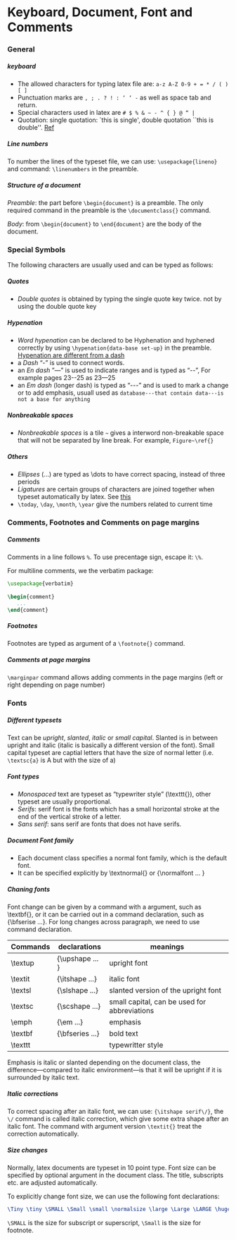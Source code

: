 # Keyboard, Document, Font and Comments
### General
##### keyboard
- The allowed characters for typing latex file are: `a-z A-Z 0-9 + = * / ( ) [ ]`
- Punctuation marks are `, ; . ? ! : ‘ ‘ -` as well as space tab and return.
- Special characters used in latex are `# $ % & ~ - ^ { } @ “ |`
- Quotation: single quotation: `this is single', double quotation ``this is double''. [Ref](https://www.maths.tcd.ie/~dwilkins/LaTeXPrimer/QuotDash.html)

##### Line numbers
To number the lines of the typeset file, we can use: `\usepackage{lineno}` and command: `\linenumbers`  in the preamble.

##### Structure of a document
*Preamble*: the part before `\begin{document}` is a preamble. The only required command in the preamble is the `\documentclass{}` command.

*Body*: from `\begin{document}` to `\end{document}` are the body of the document. 


### Special Symbols
The following characters are usually used and can be typed as follows:
##### Quotes
- *Double quotes* is obtained by typing the single quote key twice. not by using the double quote key

##### Hypenation
- *Word hypenation* can be declared to be Hyphenation and hyphened correctly by using `\hypenation{data-base set-up}` in the preamble. [Hypenation are different from a dash](https://www.grammarly.com/blog/hyphens-and-dashes/)
- a *Dash* “-” is used to connect words.
- an *En dash* ”—” is used to indicate ranges and is typed as “--”, For example pages 23--25 as 23—25
- an *Em dash* (longer dash) is typed as “---” and is used to mark a change or to add emphasis, usuall used as `database---that contain data---is not a base for anything`

##### Nonbreakable spaces
- *Nonbreakable spaces* is a tile `~` gives a interword non-breakable space that will not be separated by line break. For example, `Figure~\ref{}`

##### Others
- *Ellipses* (...) are typed as \dots to have correct spacing, instead of three periods
- *Ligatures* are certain groups of characters are joined together when typeset automatically by latex. See [this](https://en.wikipedia.org/wiki/Ligature_(writing))
- `\today`, `\day`, `\month`, `\year` give the numbers related to current time

### Comments, Footnotes and Comments on page margins
##### Comments
Comments in a line follows `%`. To use precentage sign, escape it: `\%`.

For multiline comments, we the verbatim package:    
```latex
\usepackage{verbatim}
    
\begin{comment}
   ...
\end{comment}
```
    
##### Footnotes
Footnotes are typed as argument of a `\footnote{}` command. 

##### Comments at page margins
`\marginpar` command allows adding comments in the page margins (left or right depending on page number)

### Fonts
##### Different typesets
Text can be *upright*, *slanted*, *italic* or *small capital*. Slanted is in between upright and italic (italic is basically a different version of the font). Small capital typeset are captial letters that have the size of normal letter (i.e. `\textsc{a}` is A but with the size of a)

##### Font types
- *Monospaced* text are typeset as “typewriter style” (\texttt{}), other typeset are usually proportional.
- *Serifs*: serif font is the fonts which has a small horizontal stroke at the end of the vertical stroke of a letter.
- *Sans serif*: sans serif are fonts that does not have serifs.

##### Document Font family
- Each document class specifies a normal font family, which is the default font.
- It can be specified explicitly by \textnormal{} or {\normalfont ... }

##### Chaning fonts
Font change can be given by a command with a argument, such as \textbf{}, or it can be carried out in a command declaration, such as {\bfserise ...}. For long changes across paragraph, we need to use command declaration.
    
| Commands | declarations | meanings |
| --- | --- | --- |
| \textup | {\upshape ... } | upright font |
| \textit | {\itshape ...} | italic font |
| \textsl | {\slshape ...} | slanted version of the upright font |
| \textsc | {\scshape ...} | small capital, can be used for abbreviations |
| \emph | {\em ...} | emphasis |
| \textbf | {\bfseries ...} | bold text |
| \texttt |  | typewritter style |

Emphasis is italic or slanted depending on the document class, the difference—compared to italic environment—is that it will be upright if it is surrounded by italic text.

##### Italic corrections
To correct spacing after an italic font, we can use: `{\itshape serif\/}`, the `\/` command is called italic correction, which give some extra shape after an italic font. The command with argument version `\textit{}` treat the correction automatically.

##### Size changes
Normally, latex documents are typeset in 10 point type. Font size can be specified by optional argument in the document class. The title, subscripts etc. are adjusted automatically.

To explicitly change font size, we can use the following font declarations:
```latex
\Tiny \tiny \SMALL \Small \small \normalsize \large \Large \LARGE \huge \Huge
```
`\SMALL` is the size for subscript or superscript, `\Small` is the size for footnote.
    